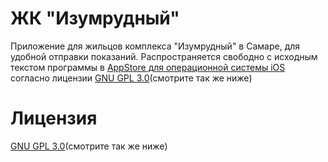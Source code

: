 # ЖК "Изумрудный"

Приложение для жильцов комплекса "Изумрудный" в Самаре, для удобной отправки показаний.
Распространяется свободно с исходным текстом программы в [AppStore для операционной системы iOS](https://apps.apple.com/ru/app/%D0%B6%D0%BA-%D0%B8%D0%B7%D1%83%D0%BC%D1%80%D1%83%D0%B4%D0%BD%D1%8B%D0%B9/id1529496229) согласно лицензии [GNU GPL 3.0](https://www.gnu.org/licenses/quick-guide-gplv3.ru.html)(смотрите так же ниже)

# Лицензия

[GNU GPL 3.0](https://www.gnu.org/licenses/quick-guide-gplv3.ru.html)(смотрите так же ниже)
